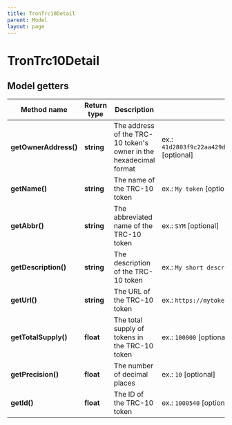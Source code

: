 ```yaml
---
title: TronTrc10Detail
parent: Model
layout: page
---
```


# TronTrc10Detail

## Model getters

Method name | Return type | Description | Notes
------------ | ------------- | ------------- | -------------
**getOwnerAddress()** | **string** | The address of the TRC-10 token's owner in the hexadecimal format | ex.: `41d2803f9c22aa429d71554c9427e97ffedcec17c7` [optional]
**getName()** | **string** | The name of the TRC-10 token | ex.: `My token` [optional]
**getAbbr()** | **string** | The abbreviated name of the TRC-10 token | ex.: `SYM` [optional]
**getDescription()** | **string** | The description of the TRC-10 token | ex.: `My short description` [optional]
**getUrl()** | **string** | The URL of the TRC-10 token | ex.: `https://mytoken.com` [optional]
**getTotalSupply()** | **float** | The total supply of tokens in the TRC-10 token | ex.: `100000` [optional]
**getPrecision()** | **float** | The number of decimal places | ex.: `10` [optional]
**getId()** | **float** | The ID of the TRC-10 token | ex.: `1000540` [optional]

